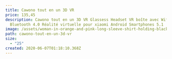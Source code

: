 ```yaml
---
title: Cawono tout en un 3D VR
price: 135,45
description: Cawono tout en un 3D VR Glassess Headset VR boîte avec Wifi
  Bluetooth 4.0 Réalité virtuelle pour xiaomi Android Smartphones 5.1
image: /assets/woman-in-orange-and-pink-long-sleeve-shirt-holding-black-and-3761196.jpg
path: cawono-tout-en-un-3d-vr
size:
  - "25"
created: 2020-06-07T01:18:10.368Z
---
```

